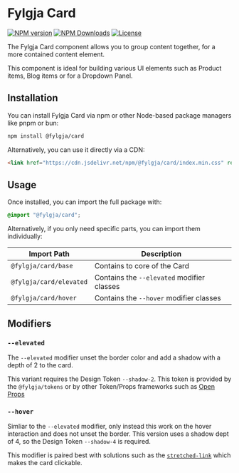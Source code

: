 # Fylgja Card

[![NPM version](https://img.shields.io/npm/v/@fylgja/card)](https://www.npmjs.com/package/@fylgja/card)
[![NPM Downloads](https://img.shields.io/npm/dt/%40fylgja%2Fcard)](https://www.npmjs.com/package/@fylgja/card)
[![License](https://img.shields.io/github/license/fylgja/fylgja?color=%23234)](/LICENSE)

The Fylgja Card component allows you to group content together, for a more contained content element.

This component is ideal for building various UI elements such as
Product items, Blog items or for a Dropdown Panel.

## Installation

You can install Fylgja Card via npm or other Node-based package managers like pnpm or bun:

```bash
npm install @fylgja/card
```

Alternatively, you can use it directly via a CDN:

```html
<link href="https://cdn.jsdelivr.net/npm/@fylgja/card/index.min.css" rel="stylesheet">
```

## Usage

Once installed, you can import the full package with:

```css
@import "@fylgja/card";
```

Alternatively, if you only need specific parts, you can import them individually:

| Import Path             | Description                                |
| ----------------------- | ------------------------------------------ |
| `@fylgja/card/base`     | Contains to core of the Card               |
| `@fylgja/card/elevated` | Contains the `--elevated` modifier classes |
| `@fylgja/card/hover`    | Contains the `--hover` modifier classes    |

## Modifiers

### `--elevated`

The `--elevated` modifier unset the border color and add a shadow with a depth of 2 to the card.

This variant requires the Design Token `--shadow-2`.
This token is provided by the `@fylgja/tokens` or by other Token/Props frameworks such as [Open Props](https://open-props.style/)

### `--hover`

Simliar to the `--elevated` modifier, only instead this work on the hover interaction and does not unset the border.
This version uses a shadow dept of 4, so the Design Token `--shadow-4` is required.

This modifier is paired best with solutions such as the [`stretched-link`](https://fylgja.dev/library/utilities/#stretched-link) which makes the card clickable.
